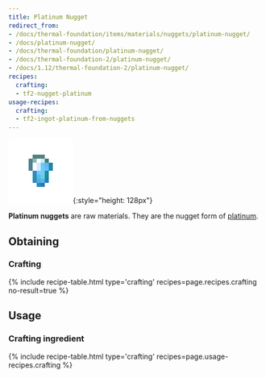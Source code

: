 ```yaml
---
title: Platinum Nugget
redirect_from:
- /docs/thermal-foundation/items/materials/nuggets/platinum-nugget/
- /docs/platinum-nugget/
- /docs/thermal-foundation/platinum-nugget/
- /docs/thermal-foundation-2/platinum-nugget/
- /docs/1.12/thermal-foundation-2/platinum-nugget/
recipes:
  crafting:
  - tf2-nugget-platinum
usage-recipes:
  crafting:
  - tf2-ingot-platinum-from-nuggets
---
```


![Platinum nugget](/assets/images/thermal-foundation-2/nugget-platinum.png){:style="height: 128px"}


**Platinum nuggets** are raw materials. They are the nugget form of
[platinum](/docs/1.12/thermal-foundation/platinum-ingot/).


Obtaining
---------

### Crafting
{% include recipe-table.html type='crafting' recipes=page.recipes.crafting no-result=true %}


Usage
-----

### Crafting ingredient
{% include recipe-table.html type='crafting' recipes=page.usage-recipes.crafting %}
